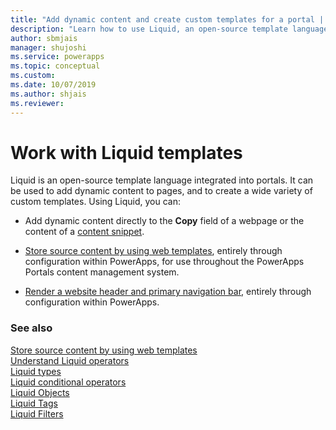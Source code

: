```yaml
---
title: "Add dynamic content and create custom templates for a portal | MicrosoftDocs"
description: "Learn how to use Liquid, an open-source template language, into your portals."
author: sbmjais
manager: shujoshi
ms.service: powerapps
ms.topic: conceptual
ms.custom: 
ms.date: 10/07/2019
ms.author: shjais
ms.reviewer:
---
```


# Work with Liquid templates

Liquid is an open-source template language integrated into portals. It can be used to add dynamic content to pages, and to create a wide variety of custom templates. Using Liquid, you can:

- Add dynamic content directly to the **Copy** field of a webpage or the content of a [content snippet](https://docs.microsoft.com/en-us/dynamics365/customer-engagement/portals/customize-content-snippets).  

- [Store source content by using web templates](store-content-web-templates.md), entirely through configuration within PowerApps, for use throughout the PowerApps Portals content management system.  

- [Render a website header and primary navigation bar](render-site-header-primary-navigation.md), entirely through configuration within PowerApps.  


### See also

[Store source content by using web templates](store-content-web-templates.md)  
[Understand Liquid operators](liquid-operators.md)  
[Liquid types](liquid-types.md)  
[Liquid conditional operators](liquid-conditional-operators.md)  
[Liquid Objects](liquid-objects.md)  
[Liquid Tags](liquid-tags.md)  
[Liquid Filters](liquid-filters.md)  
